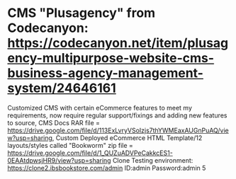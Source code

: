 # CMS "Plusagency" from Codecanyon: https://codecanyon.net/item/plusagency-multipurpose-website-cms-business-agency-management-system/24646161
Customized CMS with certain eCommerce features to meet my requirements, now require regular support/fixings and adding new features to source,
CMS Docs RAR file = https://drive.google.com/file/d/113ExLvryVSoIzjs7thYWMEaxAUGnPuAQ/view?usp=sharing,
Custom Deployed eCommerce HTML Template/12 layouts/styles called "Bookworm" zip file = https://drive.google.com/file/d/1_QUZuADVPeCakkcES1-0EAAtdpwsjHR9/view?usp=sharing
Clone Testing environment: https://clone2.ibsbookstore.com/admin ID:admin Password:admin
5
